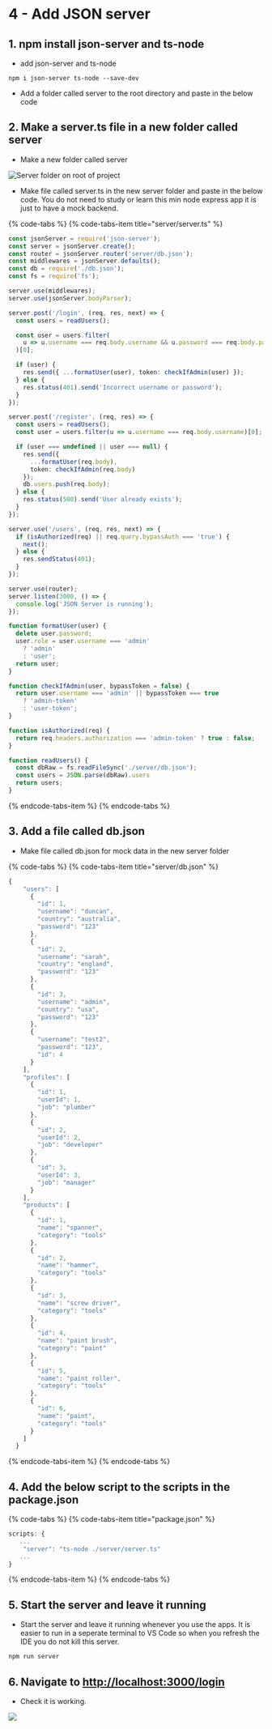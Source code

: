 # 4 - Add JSON server

## 1. npm install json-server and ts-node

* add json-server and ts-node

```text
npm i json-server ts-node --save-dev
```

* Add a folder called server to the root directory and paste in the below code

## 2. Make a server.ts file in a new folder called server

* Make a new folder called server

![Server folder on root of project](../.gitbook/assets/image%20%2817%29.png)

* Make file called server.ts in the new server folder and paste in the below code. You do not need to study or learn this min node express app it is just to have a mock backend.

{% code-tabs %}
{% code-tabs-item title="server/server.ts" %}
```typescript
const jsonServer = require('json-server');
const server = jsonServer.create();
const router = jsonServer.router('server/db.json');
const middlewares = jsonServer.defaults();
const db = require('./db.json');
const fs = require('fs');

server.use(middlewares);
server.use(jsonServer.bodyParser);

server.post('/login', (req, res, next) => { 
  const users = readUsers();

  const user = users.filter(
    u => u.username === req.body.username && u.password === req.body.password
  )[0];

  if (user) {
    res.send({ ...formatUser(user), token: checkIfAdmin(user) });
  } else {
    res.status(401).send('Incorrect username or password');
  }
});

server.post('/register', (req, res) => {
  const users = readUsers();
  const user = users.filter(u => u.username === req.body.username)[0];

  if (user === undefined || user === null) {
    res.send({
      ...formatUser(req.body),
      token: checkIfAdmin(req.body)
    });
    db.users.push(req.body);
  } else {
    res.status(500).send('User already exists');
  }
});

server.use('/users', (req, res, next) => {
  if (isAuthorized(req) || req.query.bypassAuth === 'true') {
    next();
  } else {
    res.sendStatus(401);
  }
});

server.use(router);
server.listen(3000, () => {
  console.log('JSON Server is running');
});

function formatUser(user) {
  delete user.password;
  user.role = user.username === 'admin'
    ? 'admin'
    : 'user';
  return user;
}

function checkIfAdmin(user, bypassToken = false) {
  return user.username === 'admin' || bypassToken === true
    ? 'admin-token'
    : 'user-token';
}

function isAuthorized(req) {
  return req.headers.authorization === 'admin-token' ? true : false;
}

function readUsers() {
  const dbRaw = fs.readFileSync('./server/db.json');  
  const users = JSON.parse(dbRaw).users
  return users;
}
```
{% endcode-tabs-item %}
{% endcode-tabs %}

## 3. Add a file called db.json 

* Make file called db.json for mock data in the new server folder

{% code-tabs %}
{% code-tabs-item title="server/db.json" %}
```javascript
{
    "users": [
      {
        "id": 1,
        "username": "duncan",
        "country": "australia",
        "password": "123"
      },
      {
        "id": 2,
        "username": "sarah",
        "country": "england",
        "password": "123"
      },
      {
        "id": 3,
        "username": "admin",
        "country": "usa",
        "password": "123"
      },
      {
        "username": "test2",
        "password": "123",
        "id": 4
      }
    ],
    "profiles": [
      {
        "id": 1,
        "userId": 1,
        "job": "plumber"
      },
      {
        "id": 2,
        "userId": 2,
        "job": "developer"
      },
      {
        "id": 3,
        "userId": 3,
        "job": "manager"
      }
    ],
    "products": [
      {
        "id": 1,
        "name": "spanner",
        "category": "tools"
      },
      {
        "id": 2,
        "name": "hammer",
        "category": "tools"
      },
      {
        "id": 3,
        "name": "screw driver",
        "category": "tools"
      },
      {
        "id": 4,
        "name": "paint brush",
        "category": "paint"
      },
      {
        "id": 5,
        "name": "paint roller",
        "category": "tools"
      },
      {
        "id": 6,
        "name": "paint",
        "category": "tools"
      }
    ]
  }

```
{% endcode-tabs-item %}
{% endcode-tabs %}

## 4. Add the below script to the scripts in the package.json

{% code-tabs %}
{% code-tabs-item title="package.json" %}
```javascript
scripts: {
   ...
    "server": "ts-node ./server/server.ts"
   ...
}
```
{% endcode-tabs-item %}
{% endcode-tabs %}

## 5.  Start the server and leave it running

* Start the server and leave it running whenever you use the apps. It is easier to run in a seperate terminal to VS Code so when you refresh the IDE you do not kill this server.

```bash
npm run server
```

## 6. Navigate to [http://localhost:3000/login](http://localhost:3000/login) 

* Check it is working.

![](../.gitbook/assets/image%20%285%29.png)



